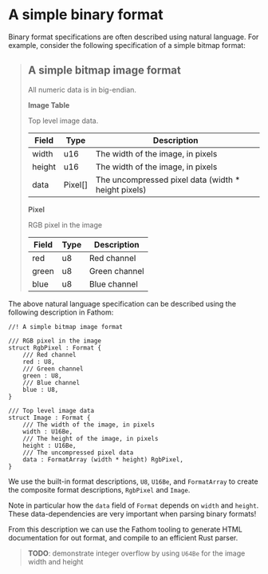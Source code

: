 # A simple binary format

Binary format specifications are often described using natural language.
For example, consider the following specification of a simple bitmap format:

> ## A simple bitmap image format
>
> All numeric data is in big-endian.
>
> **Image Table**
>
> Top level image data.
>
> | Field | Type | Description |
> | ----- | ---- | ----------- |
> | width | u16  | The width of the image, in pixels |
> | height | u16  | The width of the image, in pixels |
> | data | Pixel[] | The uncompressed pixel data (width * height pixels) |
>
> **Pixel**
>
> RGB pixel in the image
>
> | Field | Type | Description |
> | ----- | ---- | ----------- |
> | red | u8 | Red channel |
> | green | u8 | Green channel |
> | blue | u8 | Blue channel |
>

The above natural language specification can be described using the following description in Fathom:

```fathom
//! A simple bitmap image format

/// RGB pixel in the image
struct RgbPixel : Format {
    /// Red channel
    red : U8,
    /// Green channel
    green : U8,
    /// Blue channel
    blue : U8,
}

/// Top level image data
struct Image : Format {
    /// The width of the image, in pixels
    width : U16Be,
    /// The height of the image, in pixels
    height : U16Be,
    /// The uncompressed pixel data
    data : FormatArray (width * height) RgbPixel,
}
```

We use the built-in format descriptions, `U8`, `U16Be`, and `FormatArray` to create the composite format descriptions, `RgbPixel` and `Image`.

Note in particular how the `data` field of `Format` depends on `width` and `height`.
These data-dependencies are very important when parsing binary formats!

From this description we can use the Fathom tooling to generate HTML documentation for out format,
and compile to an efficient Rust parser.

> **TODO**: demonstrate integer overflow by using `U64Be` for the image width and height
